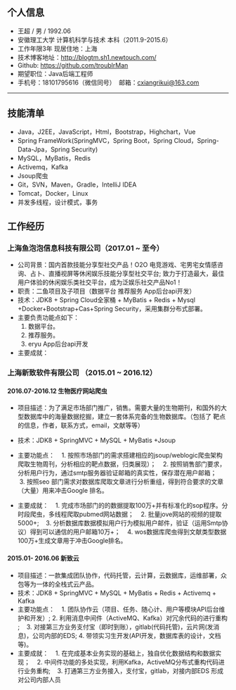 ## 个人信息

- 王超 / 男 / 1992.06
- 安徽理工大学 计算机科学与技术 本科（2011.9-2015.6）
- 工作年限3年  现居住地：上海 
- 技术博客地址：http://blogtm.sh1.newtouch.com/
- Github: https://github.com/troublrMan
- 期望职位：Java后端工程师
- 手机号：18101795616（微信同号）  邮箱：cxiangrikui@163.com
----
## 技能清单
- Java，J2EE，JavaScript，Html，Bootstrap，Highchart，Vue
- Spring FrameWork(SpringMVC，Spring Boot，Spring Cloud，Spring-Data-Jpa，Spring Security)
- MySQL，MyBatis，Redis
- Activemq，Kafka
- Jsoup爬虫
- Git，SVN，Maven，Gradle，IntelliJ IDEA
- Tomcat，Docker，Linux
- 并发多线程，设计模式，事务

## 工作经历
### 上海鱼泡泡信息科技有限公司（2017.01 ~ 至今）
- 公司背景：国内首款技能分享型社交产品！O2O 电竞游戏、宅男宅女情感咨询、占卜、直播视屏等休闲娱乐技能分享型社交平台;
  致力于打造最大，最佳用户体验的休闲娱乐类社交平台，成为泛娱乐社交产品No1！
- 职责：二鱼项目及子项目（数据平台 推荐服务 App后台api开发）
- 技术：JDK8 + Spring Cloud全家桶 + MyBatis + Redis + Mysql +Docker+Bootstrap+Cas+Spring Security，采用集群分布式部署。
- 主要负责功能点如下：
    1. 数据平台。
    2. 推荐服务。
    3. eryu App后台api开发
- 主要成就：

### 上海新致软件有限公司 （2015.01 ~ 2016.12）
 #### 2016.07-2016.12 生物医疗网站爬虫
- 项目描述：为了满足市场部门推广，销售。需要大量的生物期刊，和国外的大型数据库中的海量数据挖掘，建立一套体系完备的生物数据库。（包括了   靶点的信息，作者，联系方式，email，文献等等）
- 技术：JDK8 + SpringMVC + MySQL + MyBatis +Jsoup
- 主要功能点：
    1. 按照市场部门的需求搭建相应的jsoup/weblogic爬虫架构 爬取生物周刊，分析相应的靶点数据，归类展现）；
    2. 按照销售部门要求，分析用户行为，通过smtp服务器验证邮箱的真实性，保存潜在用户邮箱；
    3. 按照seo 部门需求对数据库爬取文章进行分析重组，得到符合要求的文章（大量）用来冲击Google 排名。
    
- 主要成就：
    1. 完成市场部门的的数据提取100万+并有标准化的sop程序。分时段爬虫，多线程爬取pubmed网站数据；
    2. 批量jove网站的视频的提取5000+;
    3. 分析数据库数据模拟用户行为模拟用户邮件，验证（运用Smtp协议）得到可以通信的用户邮箱10万+；
    4. wos数据库爬虫得到文献类型数据100万+生成文章用于冲击Google排名。
    
 #### 2015.01- 2016.06 新致云
- 项目描述：一款集成团队协作，代码托管，云计算，云数据库，运维部署，众包等为一体的全栈式云产品。
- 技术：JDK8 + SpringMVC + MySQL + MyBatis + Redis + Activemq + Kafka
- 主要功能点：
    1. 团队协作云（项目、任务、随心计、用户等模块API后台维护和开发）;
    2. 利用消息中间件（ActiveMQ、Kafka）对冗余代码的进行重构 ;
    3. 对接第三方业务支付宝（即时到账），gitlab(代码托管)，云片网(发消息)，公司内部的EDS;
    4. 带领实习生开发(API开发，数据库表的设计，文档等)。   
- 主要成就：
    1. 在完成基本业务实现的基础上，独自优化数据结构和数据实现；
    2. 中间件功能的多处实现，利用Kafka，ActiveMQ分布式重构代码进行业务重构;
    3. 打通第三方业务接入，支付宝，gitlab，对接内部EDS 形成对公司内部人员
